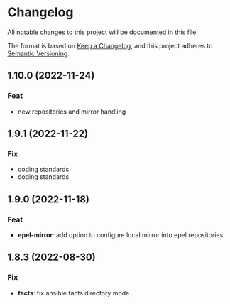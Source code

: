 # Changelog
All notable changes to this project will be documented in this file.

The format is based on [Keep a Changelog](https://keepachangelog.com/en/1.0.0/),
and this project adheres to [Semantic Versioning](https://semver.org/spec/v2.0.0.html).

## 1.10.0 (2022-11-24)

### Feat

- new repositories and mirror handling

## 1.9.1 (2022-11-22)

### Fix

- coding standards
- coding standards

## 1.9.0 (2022-11-18)

### Feat

- **epel-mirror**: add option to configure local mirror into epel repositories

## 1.8.3 (2022-08-30)

### Fix

- **facts**: fix ansible facts directory mode
